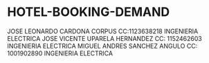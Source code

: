 # HOTEL-BOOKING-DEMAND
JOSE LEONARDO CARDONA CORPUS
CC:1123638218
INGENIERIA ELECTRICA
JOSE VICENTE UPARELA HERNANDEZ
CC: 1152462603
INGENIERIA ELECTRICA
MIGUEL ANDRES SANCHEZ ANGULO 
CC: 1001902890
INGENIERIA ELECTRICA
